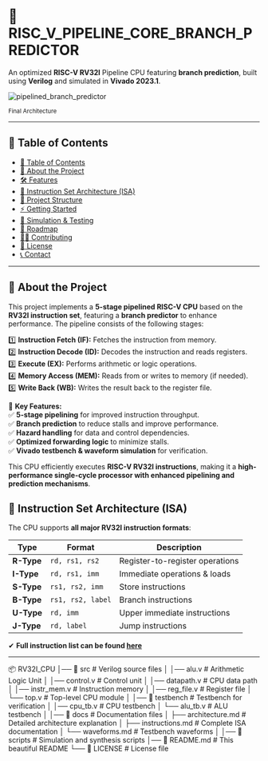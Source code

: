 # 🚀 RISC_V_PIPELINE_CORE_BRANCH_PREDICTOR

An optimized **RISC-V RV32I** Pipeline CPU featuring **branch prediction**, built using **Verilog** and simulated in **Vivado 2023.1**.

![pipelined_branch_predictor](https://github.com/user-attachments/assets/20e39047-01be-47e0-92ae-46db6581dc51)

<sup>Final Architecture</sup>  

---

## 📜 Table of Contents
- [📜 Table of Contents](#-table-of-contents)
- [📌 About the Project](#-about-the-project)
- [🛠️ Features](#️-features)
- [🧠 Instruction Set Architecture (ISA)](#-instruction-set-architecture-isa)
- [📂 Project Structure](#-project-structure)
- [⚡ Getting Started](#-getting-started)
- [🚀 Simulation & Testing](#-simulation--testing)
- [📌 Roadmap](#-roadmap)
- [👨‍💻 Contributing](#-contributing)
- [📜 License](#-license)
- [📞 Contact](#-contact)

---

## 📌 About the Project
This project implements a **5-stage pipelined RISC-V CPU** based on the **RV32I instruction set**, featuring a **branch predictor** to enhance performance. The pipeline consists of the following stages:

1️⃣ **Instruction Fetch (IF):** Fetches the instruction from memory.  
2️⃣ **Instruction Decode (ID):** Decodes the instruction and reads registers.  
3️⃣ **Execute (EX):** Performs arithmetic or logic operations.  
4️⃣ **Memory Access (MEM):** Reads from or writes to memory (if needed).  
5️⃣ **Write Back (WB):** Writes the result back to the register file.  

🚀 **Key Features:**  
✅ **5-stage pipelining** for improved instruction throughput.  
✅ **Branch prediction** to reduce stalls and improve performance.  
✅ **Hazard handling** for data and control dependencies.  
✅ **Optimized forwarding logic** to minimize stalls.  
✅ **Vivado testbench & waveform simulation** for verification.  

This CPU efficiently executes **RISC-V RV32I instructions**, making it a **high-performance single-cycle processor with enhanced pipelining and prediction mechanisms**.


## 🧠 Instruction Set Architecture (ISA)
The CPU supports **all major RV32I instruction formats**:

| Type  | Format          | Description |
|-------|---------------|-------------|
| **R-Type** | `rd, rs1, rs2` | Register-to-register operations |
| **I-Type** | `rd, rs1, imm` | Immediate operations & loads |
| **S-Type** | `rs1, rs2, imm` | Store instructions |
| **B-Type** | `rs1, rs2, label` | Branch instructions |
| **U-Type** | `rd, imm` | Upper immediate instructions |
| **J-Type** | `rd, label` | Jump instructions |

✔ **Full instruction list can be found [here](docs/instructions.md)**  

---
📦 RV32I_CPU │── 📂 src # Verilog source files │ │── alu.v # Arithmetic Logic Unit │ │── control.v # Control unit │ │── datapath.v # CPU data path │ │── instr_mem.v # Instruction memory │ │── reg_file.v # Register file │ └── top.v # Top-level CPU module │ │── 📂 testbench # Testbench for verification │ │── cpu_tb.v # CPU testbench │ └── alu_tb.v # ALU testbench │ │── 📂 docs # Documentation files │ ├── architecture.md # Detailed architecture explanation │ ├── instructions.md # Complete ISA documentation │ └── waveforms.md # Testbench waveforms │ │── 📂 scripts # Simulation and synthesis scripts │── 📜 README.md # This beautiful README └── 📜 LICENSE # License file
